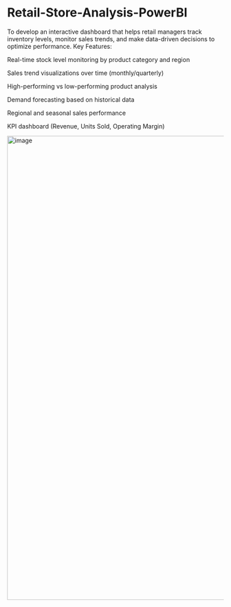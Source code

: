 # Retail-Store-Analysis-PowerBI
To develop an interactive dashboard that helps retail managers track inventory levels, monitor sales trends, and make data-driven decisions to optimize performance.
Key Features:

Real-time stock level monitoring by product category and region

Sales trend visualizations over time (monthly/quarterly)

High-performing vs low-performing product analysis

Demand forecasting based on historical data

Regional and seasonal sales performance

KPI dashboard (Revenue, Units Sold, Operating Margin)

<img width="1920" height="1080" alt="image" src="https://github.com/user-attachments/assets/3e890ea9-4273-4c2e-bf7d-596ff6d4b08a" />
